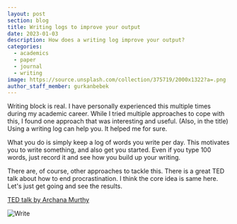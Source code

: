 ```yaml
---
layout: post
section: blog
title: Writing logs to improve your output
date: 2023-01-03
description: How does a writing log improve your output?
categories:
  - academics
  - paper
  - journal
  - writing
image: https://source.unsplash.com/collection/375719/2000x1322?a=.png
author_staff_member: gurkanbebek
---
```


Writing block is real. I have personally experienced this multiple times during my academic career. While I tried multiple approaches to cope with this, I found one approach that was interesting and useful. (Also, in the title) Using a writing log can help you. It helped me for sure. 


What you do is simply keep a log of words you write per day. This motivates you to write something, and also get you started. Even if you type 100 words, just record it and see how you build up your writing. 


There are, of course, other approaches to tackle this. There is a great TED talk about how to end procrastination. I think the core idea is same here. Let's just get going and see the results. 

[TED talk by Archana Murthy](https://www.youtube.com/watch?v=GTQ2xDNlLf8)


![Write](https://source.unsplash.com/random/1500x1000)

